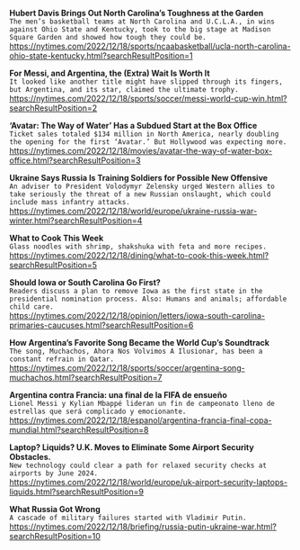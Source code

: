 **Hubert Davis Brings Out North Carolina’s Toughness at the Garden**\
`The men’s basketball teams at North Carolina and U.C.L.A., in wins against Ohio State and Kentucky, took to the big stage at Madison Square Garden and showed how tough they could be.`\
https://nytimes.com/2022/12/18/sports/ncaabasketball/ucla-north-carolina-ohio-state-kentucky.html?searchResultPosition=1

**For Messi, and Argentina, the (Extra) Wait Is Worth It**\
`It looked like another title might have slipped through its fingers, but Argentina, and its star, claimed the ultimate trophy.`\
https://nytimes.com/2022/12/18/sports/soccer/messi-world-cup-win.html?searchResultPosition=2

**‘Avatar: The Way of Water’ Has a Subdued Start at the Box Office**\
`Ticket sales totaled $134 million in North America, nearly doubling the opening for the first ‘Avatar.’ But Hollywood was expecting more.`\
https://nytimes.com/2022/12/18/movies/avatar-the-way-of-water-box-office.html?searchResultPosition=3

**Ukraine Says Russia Is Training Soldiers for Possible New Offensive**\
`An adviser to President Volodymyr Zelensky urged Western allies to take seriously the threat of a new Russian onslaught, which could include mass infantry attacks.`\
https://nytimes.com/2022/12/18/world/europe/ukraine-russia-war-winter.html?searchResultPosition=4

**What to Cook This Week**\
`Glass noodles with shrimp, shakshuka with feta and more recipes.`\
https://nytimes.com/2022/12/18/dining/what-to-cook-this-week.html?searchResultPosition=5

**Should Iowa or South Carolina Go First?**\
`Readers discuss a plan to remove Iowa as the first state in the presidential nomination process. Also: Humans and animals; affordable child care.`\
https://nytimes.com/2022/12/18/opinion/letters/iowa-south-carolina-primaries-caucuses.html?searchResultPosition=6

**How Argentina’s Favorite Song Became the World Cup’s Soundtrack**\
`The song, Muchachos, Ahora Nos Volvimos A Ilusionar, has been a constant refrain in Qatar.`\
https://nytimes.com/2022/12/18/sports/soccer/argentina-song-muchachos.html?searchResultPosition=7

**Argentina contra Francia: una final de la FIFA de ensueño**\
`Lionel Messi y Kylian Mbappé lideran un fin de campeonato lleno de estrellas que será complicado y emocionante.`\
https://nytimes.com/2022/12/18/espanol/argentina-francia-final-copa-mundial.html?searchResultPosition=8

**Laptop? Liquids? U.K. Moves to Eliminate Some Airport Security Obstacles.**\
`New technology could clear a path for relaxed security checks at airports by June 2024.`\
https://nytimes.com/2022/12/18/world/europe/uk-airport-security-laptops-liquids.html?searchResultPosition=9

**What Russia Got Wrong**\
`A cascade of military failures started with Vladimir Putin.`\
https://nytimes.com/2022/12/18/briefing/russia-putin-ukraine-war.html?searchResultPosition=10


